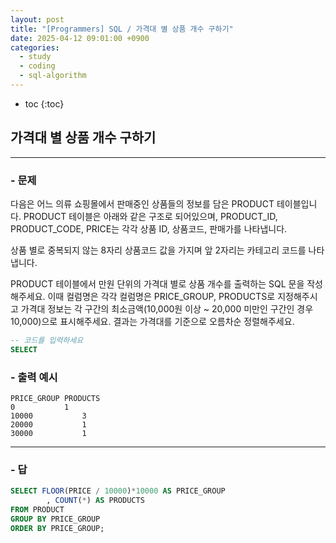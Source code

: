 ```yaml
---
layout: post
title: "[Programmers] SQL / 가격대 별 상품 개수 구하기"
date: 2025-04-12 09:01:00 +0900
categories: 
  - study
  - coding
  - sql-algorithm
---
```


* toc
{:toc}

## 가격대 별 상품 개수 구하기

---

### - 문제

다음은 어느 의류 쇼핑몰에서 판매중인 상품들의 정보를 담은 PRODUCT 테이블입니다. PRODUCT 테이블은 아래와 같은 구조로 되어있으며, PRODUCT_ID, PRODUCT_CODE, PRICE는 각각 상품 ID, 상품코드, 판매가를 나타냅니다.

상품 별로 중복되지 않는 8자리 상품코드 값을 가지며 앞 2자리는 카테고리 코드를 나타냅니다.

PRODUCT 테이블에서 만원 단위의 가격대 별로 상품 개수를 출력하는 SQL 문을 작성해주세요. 이때 컬럼명은 각각 컬럼명은 PRICE_GROUP, PRODUCTS로 지정해주시고 가격대 정보는 각 구간의 최소금액(10,000원 이상 ~ 20,000 미만인 구간인 경우 10,000)으로 표시해주세요. 결과는 가격대를 기준으로 오름차순 정렬해주세요.

```sql
-- 코드를 입력하세요
SELECT
```

### - 출력 예시

```
PRICE_GROUP	PRODUCTS
0	        1
10000	        3
20000	        1
30000	        1
```

<!-- >  -->

---

### - 답

```sql
SELECT FLOOR(PRICE / 10000)*10000 AS PRICE_GROUP
        , COUNT(*) AS PRODUCTS 
FROM PRODUCT
GROUP BY PRICE_GROUP
ORDER BY PRICE_GROUP;
```

<!--  -->
